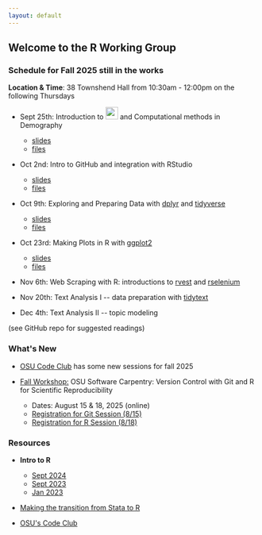 ```yaml
---
layout: default
---
```


## Welcome to the R Working Group


### **Schedule for Fall 2025**  still in the works

**Location & Time**: 38 Townshend Hall from 10:30am - 12:00pm on the following Thursdays

* Sept 25th: Introduction to <img src="https://www.r-project.org/logo/Rlogo.png" width="25">
and Computational methods in Demography
  - [slides](https://buckipr.github.io/R_Working_Group/intro_r/2025_09_25/intro_r_np.html#1)
  - [files](https://github.com/buckipr/R_Working_Group/tree/main/intro_r/2025_09_25)
	
* Oct 2nd: Intro to GitHub and integration with RStudio
  - [slides](https://buckipr.github.io/R_Working_Group/github/github.html#1)
  - [files](https://github.com/buckipr/R_Working_Group/tree/main/github)

* Oct 9th: Exploring and Preparing Data with [dplyr](https://dplyr.tidyverse.org/) and [tidyverse](https://www.tidyverse.org/)
    - [slides](https://buckipr.github.io/R_Working_Group/dplyr/2025_10_09/intro_dplyr.html#1)
    - [files](https://github.com/buckipr/R_Working_Group/tree/main/dplyr/2025_10_09/)

* Oct 23rd: Making Plots in R with [ggplot2](https://ggplot2.tidyverse.org/)
    - [slides](https://buckipr.github.io/R_Working_Group/ggplot2/2025_10_23/ggplot2.html#1)
    - [files](https://github.com/buckipr/R_Working_Group/tree/main/ggplot2/2025_10_23)

* Nov 6th: Web Scraping with R: introductions to [rvest](https://rvest.tidyverse.org/) and [rselenium](https://cran.r-project.org/web/packages/RSelenium/index.html)

* Nov 20th: Text Analysis I -- data preparation with [tidytext](https://cran.r-project.org/web/packages/tidytext/vignettes/tidytext.html)

* Dec 4th: Text Analysis II -- topic modeling

(see GitHub repo for suggested readings)


### **What's New**

* [OSU Code Club](https://osu-codeclub.github.io/) has some new sessions for fall 2025

* [Fall Workshop:](https://imageomics.github.io/2025-08-15-osu-online/)
OSU Software Carpentry: Version Control with Git and R for Scientific Reproducibility
  + Dates: August 15 & 18, 2025 (online)
  + [Registration for Git Session (8/15)](https://library.osu.edu/events/version-control-with-git-virtual-event-1)
  + [Registration for R Session (8/18)](https://library.osu.edu/events/r-for-scientific-reproducibility-virtual-event-1)


### **Resources**

* **Intro to R**

  + [Sept 2024](intro_r/2024_09_13/intro_r_np.html)
  + [Sept 2023](intro_r/2023_09/intro_r.html)
  + [Jan 2023](intro_r/2023_01/intro_r.html)

* [Making the transition from Stata to R](transition2R/transition2R.html)

* [OSU's Code Club](https://biodash.github.io/codeclub-about/)
